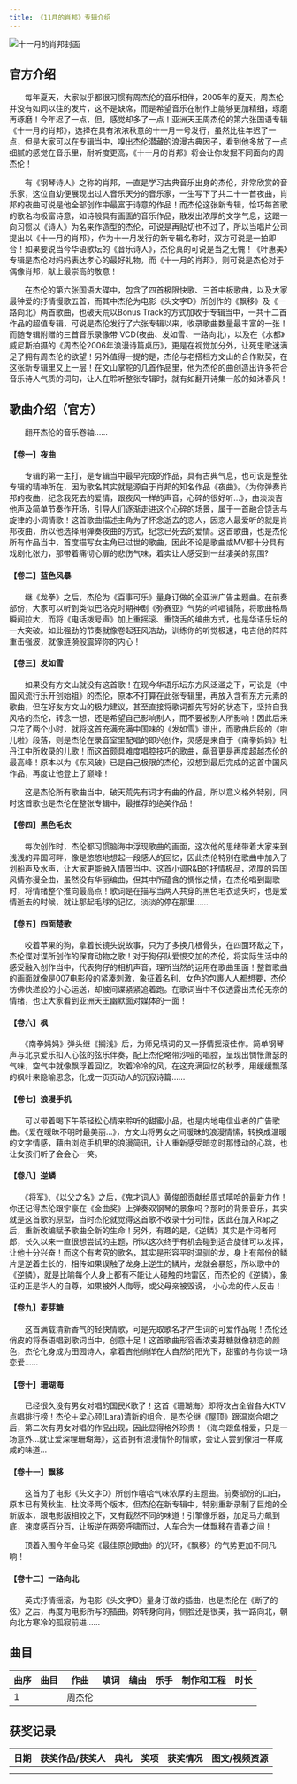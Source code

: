 ```yaml
---
title: 《11月的肖邦》专辑介绍
---
```

![十一月的肖邦封面](//yt.jaychou.wiki/专辑封面/06_十一月的肖邦/06_十一月的肖邦_AppleMusic.webp "十一月的肖邦封面")
## 官方介绍

　　每年夏天，大家似乎都很习惯有周杰伦的音乐相伴，2005年的夏天，周杰伦并没有如同以往的发片，这不是缺席，而是希望音乐在制作上能够更加精细，琢磨再琢磨！今年迟了一点，但，感觉却多了一点！亚洲天王周杰伦的第六张国语专辑《十一月的肖邦》，选择在具有浓浓秋意的十一月一号发行，虽然比往年迟了一点，但是大家可以在专辑当中，嗅出杰伦潜藏的浪漫古典因子，看到他多放了一点细腻的感觉在音乐里，耐听度更高，《十一月的肖邦》将会让你发掘不同面向的周杰伦！

　　有《钢琴诗人》之称的肖邦，一直是学习古典音乐出身的杰伦，非常欣赏的音乐家，这位自幼便展现出过人音乐天分的音乐家，一生写下了共二十一首夜曲，肖邦的夜曲可说是他全部创作中最富于诗意的作品！而杰伦这张新专辑，恰巧每首歌的歌名均极富诗意，如诗般具有画面的音乐作品，散发出浓厚的文学气息，这跟一向习惯以《诗人》为名来作造型的杰伦，可说是再贴切也不过了，所以当唱片公司提出以《十一月的肖邦》，作为十一月发行的新专辑名称时，双方可说是一拍即合！如果要说当今华语歌坛的《音乐诗人》，杰伦真的可说是当之无愧！《叶惠美》专辑是杰伦对妈妈表达孝心的最好礼物，而《十一月的肖邦》，则可说是杰伦对于偶像肖邦，献上最崇高的敬意！

　　在杰伦的第六张国语大碟中，包含了四首极限快歌、三首中板歌曲，以及大家最钟爱的抒情慢歌五首，而其中杰伦为电影《头文字D》所创作的《飘移》及《一路向北》两首歌曲，也破天荒以Bonus Track的方式加收于专辑当中，一共十二首作品的超值专辑，可说是杰伦发行了六张专辑以来，收录歌曲数量最丰富的一张！而随专辑附赠的三首音乐录像带 VCD(夜曲、发如雪、一路向北)，以及在《水都》威尼斯拍摄的《周杰伦2006年浪漫诗篇桌历》，更是在视觉加分外，让死忠歌迷满足了拥有周杰伦的欲望！另外值得一提的是，杰伦与老搭档方文山的合作默契，在这张新专辑里又上一层！在文山掌舵的几首作品里，他为杰伦的曲创造出许多符合音乐诗人气质的词句，让人在聆听整张专辑时，就有如翻开诗集一般的如沐春风！

## 歌曲介绍（官方）
　　翻开杰伦的音乐卷轴……

#### 【卷一】夜曲

　　专辑的第一主打，是专辑当中最早完成的作品，具有古典气息，也可说是整张专辑的精神所在，因为歌名其实就是源自于肖邦的知名作品《夜曲》。《为你弹奏肖邦的夜曲，纪念我死去的爱情，跟夜风一样的声音，心碎的很好听…》，由淡淡吉他声及简单节奏作开场，引导人们逐渐走进这个心碎的场景，属于一首融合饶舌与旋律的小调情歌！这首歌曲描述主角为了怀念逝去的恋人，因恋人最爱听的就是肖邦夜曲，所以他选择用弹奏夜曲的方式，纪念已死去的爱情。这首歌曲，也是杰伦所有作品当中，首度描写女主角已过世的歌曲，因此不论是歌曲或MV都十分具有戏剧化张力，那带着痛彻心扉的悲伤气味，着实让人感受到一丝凄美的氛围?

#### 【卷二】蓝色风暴

　　继《龙拳》之后，杰伦为《百事可乐》量身订做的全亚洲广告主题曲。在前奏部份，大家可以听到类似巴洛克时期神剧《弥赛亚》气势的吟唱铺陈，将歌曲格局瞬间拉大，而将《电话拨号声》加上重摇滚、重饶舌的编曲方式，也是华语乐坛的一大突破。如此强劲的节奏就像卷起狂风浩劫，训练你的听觉极速，电吉他的阵阵重击强波，就像涟漪般震碎你的内心！

#### 【卷三】发如雪

　　如果没有方文山就没有这首歌！在现今华语乐坛东方风泛滥之下，可说是《中国风流行乐开创始祖》的杰伦，原本不打算在此张专辑里，再放入含有东方元素的歌曲，但在好友方文山的极力建议，甚至直接将歌词都先写好的状态下，坚持自我风格的杰伦，转念一想，还是希望自己影响别人，而不要被别人所影响！因此后来只花了两个小时，就将这首充满充满中国味的《发如雪》谱出，而歌曲后段的《啦儿啦》段落，则是杰伦在录音室里配唱的即兴创作，灵感是来自于《南拳妈妈》牡丹江中所收录的儿歌！而这首颇具难度唱腔技巧的歌曲，飙音更是再度超越杰伦的最高峰！原本以为《东风破》已是自己极限的杰伦，没想到最后完成的这首中国风作品，再度让他登上了巅峰！

　　这是杰伦所有歌曲当中，破天荒先有词才有曲的作品，所以意义格外特别，同时这首歌也是杰伦在整张专辑中，最推荐的绝美作品！

#### 【卷四】黑色毛衣

　　每次创作时，杰伦都习惯脑海中浮现歌曲的画面，这次他的思绪带着大家来到浅浅的异国河畔，像是悠悠地想起一段感人的回忆，因此杰伦特别在歌曲中加入了划船声及水声，让大家更能融入情景当中。这首小调R&B的抒情极品，浓厚的异国风情弥漫全曲，虽然没有华丽编曲，但其中所蕴含的惆怅之情，在杰伦唱到副歌时，将情绪整个推向最高点！歌词是在描写当两人共穿的黑色毛衣遗失时，也是爱情逝去的时候，就让那起毛球的记忆，淡淡的停在那里……

#### 【卷五】四面楚歌

　　咬着苹果的狗，拿着长镜头说故事，只为了多换几根骨头，在四面环敌之下，杰伦谍对谍所创作的保育动物之歌！对于狗仔队爱恨交加的杰伦，将实际生活中的感受融入创作当中，代表狗仔的相机声音，理所当然的运用在歌曲里面！整首歌曲的画面就像是007电影般的紧凑刺激，象征着名利、女色的包裹人人都想要，杰伦彷佛快递般的小心运送，却被间谍紧紧追着跑。在歌词当中不仅透露出杰伦无奈的情绪，也让大家看到亚洲天王幽默面对媒体的一面！

#### 【卷六】枫

　　《南拳妈妈》弹头继《搁浅》后，为师兄填词的又一抒情摇滚佳作。简单钢琴声与北京爱乐扣人心弦的弦乐伴奏，配上杰伦略带沙哑的唱腔，呈现出惆怅萧瑟的气味，空气中就像飘浮着回忆，吹着冷冷的风，在这充满回忆的秋季，用缓缓飘落的枫叶来隐喻思念，化成一页页动人的沉寂诗篇……

#### 【卷七】浪漫手机

　　可以带着喝下午茶轻松心情来聆听的甜蜜小品，也是内地电信业者的广告歌曲。《爱在暧昧不明时最美丽…》，方文山将男女之间暧昧的浪漫情愫，转换成温暖的文字情感，藉由浏览手机里的浪漫简讯，让人重新感受暗恋时那悸动的心跳，也让女孩们听了会会心一笑。

#### 【卷八】逆鳞

　　《将军》、《以父之名》之后，《鬼才词人》黄俊郎贡献给周式嘻哈的最新力作！你还记得杰伦跟宇豪在《金曲奖》上弹奏双钢琴的景象吗？那时的背景音乐，其实就是这首歌的原型，当时杰伦就觉得这首歌不收录十分可惜，因此在加入Rap之后，重新改编赋予歌曲全新的生命！另外，有趣的是，《逆鳞》其实是作词者阿郎，长久以来一直很想尝试的主题，所以这次终于有机会碰到适合旋律可以发挥，让他十分兴奋！而这个有考究的歌名，其实是形容平时温驯的龙，身上有部份的鳞片是逆着生长的，相传如果误触了龙身上逆生的鳞片，龙就会暴怒，所以歌中的《逆鳞》，就是比喻每个人身上都有不能让人碰触的地雷区，而杰伦的《逆鳞》，象征的正是华人的自尊，如果被外人侮辱，或父母亲被毁谤， 小心龙的传人反击！

#### 【卷九】麦芽糖

　　这首满载清新香气的轻快情歌，可是先取歌名才产生词的可爱作品呢！杰伦还俏皮的将泰语唱到歌词当中，创意十足！这首歌曲形容香浓麦芽糖就像初恋的颜色，杰伦化身成为田园诗人，拿着吉他徜徉在大自然的阳光下，甜蜜的与你谈一场恋爱……

#### 【卷十】珊瑚海

　　已经很久没有男女对唱的国民K歌了！这首《珊瑚海》即将攻占全省各大KTV点唱排行榜！杰伦＋梁心颐(Lara)清新的组合，是杰伦继《屋顶》跟温岚合唱之后，第二次有男女对唱的作品出现，因此显得格外珍贵！《海鸟跟鱼相爱，只是一场意外…就让爱深埋珊瑚海》，这首拥有浪漫情怀的情歌，会让人尝到像泪一样咸咸的味道…

#### 【卷十一】飘移

　　这首为了电影《头文字D》所创作嘻哈气味浓厚的主题曲。前奏部份的口白，原本已有黄秋生、杜汶泽两个版本，但杰伦在新专辑中，特别重新录制了巨炮的全新版本，跟电影版相较之下，又有截然不同的味道！引擎像乐器，加足马力飙到底，速度感百分百，让叛逆在两旁呼啸而过，人车合为一体飘移在青春之间！

　　顶着入围今年金马奖《最佳原创歌曲》的光环，《飘移》的气势更加不同凡响！

#### 【卷十二】一路向北

　　英式抒情摇滚，为电影《头文字D》量身订做的插曲，也是杰伦在《断了的弦》之后，再度为电影所写的插曲。妳转身向背，侧脸还是很美，我一路向北，朝向北方寒冷的孤寂前进…… 


## 曲目
| 曲序|曲目|作曲|填词|编曲|乐手|制作和工程|时长|
| ------ | ------ | ------ | ------ | ------ | ------ | ------ | ------ |
| 1  |  </br> | 周杰伦  | |   |   |   |  |


## 获奖记录
| 日期|获奖作品/获奖人|典礼|奖项|获奖情况|图文/视频资源|
| ------ | ------ | ------ | ------ | ------ | ------ |
|   |  |   |  |   |   |
|   |  |   |  |   |   |

